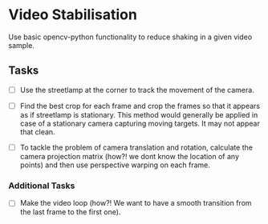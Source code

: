 # Video Stabilisation

Use basic opencv-python functionality to reduce shaking in a given video sample.

## Tasks

- [ ] Use the streetlamp at the corner to track the movement of the camera.

- [ ] Find the best crop for each frame and crop the frames so that it appears as if streetlamp is stationary. This method would generally be applied in case of a stationary camera capturing moving targets. It may not appear that clean.

- [ ] To tackle the problem of camera translation and rotation, calculate the camera projection matrix (how?! we dont know the location of any points) and then use perspective warping on each frame.

### Additional Tasks

- [ ] Make the video loop (how?! We want to have a smooth transition from the last frame to the first one).
